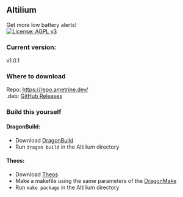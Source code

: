 ## Altilium
Get more low battery alerts!  
[![License: AGPL v3](https://img.shields.io/badge/License-AGPL%20v3-blue.svg)](https://www.gnu.org/licenses/agpl-3.0)
### Current version:  
v1.0.1  
### Where to download
Repo: https://repo.ametrine.dev/  
.deb: [GitHub Releases](https://github.com/ItHertzSoGood/Altilium/releases/)
### Build this yourself
#### DragonBuild:  
- Download [DragonBuild](https://github.com/DragonBuild/DragonBuild)
- Run `dragon build` in the Altilium directory
#### Theos:
- Download [Theos](https://github.com/theos/theos)
- Make a makefile using the same parameters of the [DragonMake](https://github.com/ItHertzSoGood/Altilium/blob/master/DragonMake)
- Run `make package` in the Altilium directory